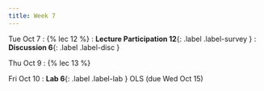 ```yaml
---
title: Week 7
---
```


Tue Oct 7
: {% lec 12 %}
    <!-- : [Note 12](https://ds100.org/course-notes/ols/ols.html) -->
: **Lecture Participation 12**{: .label .label-survey }
: **Discussion 6**{: .label .label-disc }

Thu Oct 9
: {% lec 13 %}
    <!-- : [Note 13](https://ds100.org/course-notes/gradient_descent/gradient_descent.html) -->

Fri Oct 10
: **Lab 6**{: .label .label-lab } OLS (due Wed Oct 15)
